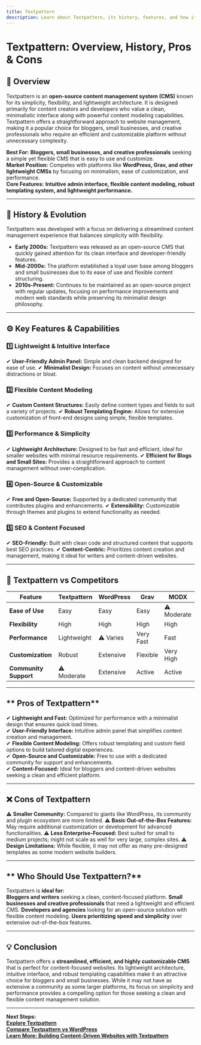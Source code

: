 ```yaml
---
title: Textpattern
description: Learn about Textpattern, its history, features, and how it compares to other content management systems.
---
```


# **Textpattern: Overview, History, Pros & Cons**

## **📌 Overview**  
Textpattern is an **open-source content management system (CMS)** known for its simplicity, flexibility, and lightweight architecture. It is designed primarily for content creators and developers who value a clean, minimalistic interface along with powerful content modeling capabilities. Textpattern offers a straightforward approach to website management, making it a popular choice for bloggers, small businesses, and creative professionals who require an efficient and customizable platform without unnecessary complexity.

 **Best For:** **Bloggers, small businesses, and creative professionals** seeking a simple yet flexible CMS that is easy to use and customize.  
 **Market Position:** Competes with platforms like **WordPress, Grav, and other lightweight CMSs** by focusing on minimalism, ease of customization, and performance.  
 **Core Features:** **Intuitive admin interface, flexible content modeling, robust templating system, and lightweight performance.**

---

## **📜 History & Evolution**  
Textpattern was developed with a focus on delivering a streamlined content management experience that balances simplicity with flexibility.

- **Early 2000s:** Textpattern was released as an open-source CMS that quickly gained attention for its clean interface and developer-friendly features.
- **Mid-2000s:** The platform established a loyal user base among bloggers and small businesses due to its ease of use and flexible content structuring.
- **2010s-Present:** Continues to be maintained as an open-source project with regular updates, focusing on performance improvements and modern web standards while preserving its minimalist design philosophy.

---

## **⚙️ Key Features & Capabilities**

### **1️⃣ Lightweight & Intuitive Interface**
✔ **User-Friendly Admin Panel:** Simple and clean backend designed for ease of use.
✔ **Minimalist Design:** Focuses on content without unnecessary distractions or bloat.

### **2️⃣ Flexible Content Modeling**
✔ **Custom Content Structures:** Easily define content types and fields to suit a variety of projects.
✔ **Robust Templating Engine:** Allows for extensive customization of front-end designs using simple, flexible templates.

### **3️⃣ Performance & Simplicity**
✔ **Lightweight Architecture:** Designed to be fast and efficient, ideal for smaller websites with minimal resource requirements.
✔ **Efficient for Blogs and Small Sites:** Provides a straightforward approach to content management without over-complication.

### **4️⃣ Open-Source & Customizable**
✔ **Free and Open-Source:** Supported by a dedicated community that contributes plugins and enhancements.
✔ **Extensibility:** Customizable through themes and plugins to extend functionality as needed.

### **5️⃣ SEO & Content Focused**
✔ **SEO-Friendly:** Built with clean code and structured content that supports best SEO practices.
✔ **Content-Centric:** Prioritizes content creation and management, making it ideal for writers and content-driven websites.

---

## **🔄 Textpattern vs Competitors**

| Feature                   | Textpattern      | WordPress       | Grav          | MODX           |
|---------------------------|------------------|-----------------|---------------|----------------|
| **Ease of Use**           |  Easy          |  Easy         |  Easy       | ⚠ Moderate    |
| **Flexibility**           |  High          |  High         |  High       |  High        |
| **Performance**           |  Lightweight   | ⚠ Varies       |  Very Fast  |  Fast        |
| **Customization**         |  Robust        |  Extensive    |  Flexible   |  Very High   |
| **Community Support**     | ⚠ Moderate      |  Extensive    |  Active     |  Active      |

---

## ** Pros of Textpattern**  
✔ **Lightweight and Fast:** Optimized for performance with a minimalist design that ensures quick load times.  
✔ **User-Friendly Interface:** Intuitive admin panel that simplifies content creation and management.  
✔ **Flexible Content Modeling:** Offers robust templating and custom field options to build tailored digital experiences.  
✔ **Open-Source and Customizable:** Free to use with a dedicated community for support and enhancements.  
✔ **Content-Focused:** Ideal for bloggers and content-driven websites seeking a clean and efficient platform.

---

## **❌ Cons of Textpattern**  
⚠ **Smaller Community:** Compared to giants like WordPress, its community and plugin ecosystem are more limited.
⚠ **Basic Out-of-the-Box Features:** May require additional customization or development for advanced functionalities.
⚠ **Less Enterprise-Focused:** Best suited for small to medium projects; might not scale as well for very large, complex sites.
⚠ **Design Limitations:** While flexible, it may not offer as many pre-designed templates as some modern website builders.

---

## ** Who Should Use Textpattern?**  
Textpattern is **ideal for:**  
 **Bloggers and writers** seeking a clean, content-focused platform.
 **Small businesses and creative professionals** that need a lightweight and efficient CMS.
 **Developers and agencies** looking for an open-source solution with flexible content modeling.
 **Users prioritizing speed and simplicity** over extensive out-of-the-box features.

---

## **💡 Conclusion**  
Textpattern offers a **streamlined, efficient, and highly customizable CMS** that is perfect for content-focused websites. Its lightweight architecture, intuitive interface, and robust templating capabilities make it an attractive choice for bloggers and small businesses. While it may not have as extensive a community as some larger platforms, its focus on simplicity and performance provides a compelling option for those seeking a clean and flexible content management solution.

---

 **Next Steps:**  
 **[Explore Textpattern](https://textpattern.com/)**  
 **[Compare Textpattern vs WordPress](#)**  
 **[Learn More: Building Content-Driven Websites with Textpattern](#)**
